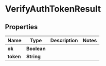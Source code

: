 

# VerifyAuthTokenResult


## Properties

Name | Type | Description | Notes
------------ | ------------- | ------------- | -------------
**ok** | **Boolean** |  | 
**token** | **String** |  | 



